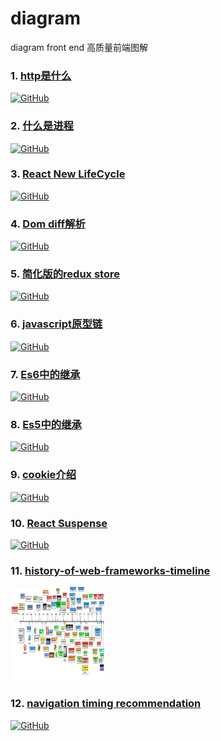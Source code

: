 # diagram
diagram front end 高质量前端图解

### 1. [http是什么](https://raw.githubusercontent.com/ihtml5/diagram/master/http%20what.png)
<a href="https://raw.githubusercontent.com/ihtml5/diagram/master/http%20what.png"><img src="https://raw.githubusercontent.com/ihtml5/diagram/master/http%20what.png" alt="GitHub" title="http what" width="150" height="150" /></a>

### 2. [什么是进程](https://raw.githubusercontent.com/ihtml5/diagram/master/process.jpg)
<a href="https://raw.githubusercontent.com/ihtml5/diagram/master/process.jpg"><img src="https://raw.githubusercontent.com/ihtml5/diagram/master/process.jpg" alt="GitHub" title="process" width="150" height="150"/></a>
### 3. [React New LifeCycle](http://projects.wojtekmaj.pl/react-lifecycle-methods-diagram/)
<a href="http://projects.wojtekmaj.pl/react-lifecycle-methods-diagram/"><img src="https://raw.githubusercontent.com/ihtml5/diagram/master/React%20New%20Lifecycle.jpg" alt="GitHub" title="React New LifeCycle" width="150" height="150"/></a>
### 4. [Dom diff解析](https://yq.aliyun.com/articles/586669)
<a href="https://raw.githubusercontent.com/ihtml5/diagram/master/dom%20diff.png"><img src="https://raw.githubusercontent.com/ihtml5/diagram/master/dom%20diff.png" alt="GitHub" title="dom diff" width="150" height="150"/></a>
### 5. [简化版的redux store](https://zhuanlan.zhihu.com/p/36116146)
<a href="https://raw.githubusercontent.com/ihtml5/diagram/master/redux%20store.jpg"><img src="https://raw.githubusercontent.com/ihtml5/diagram/master/redux%20store.jpg" alt="GitHub" title="简化版的redux store" width="150" height="150" /></a>
### 6. [javascript原型链](https://raw.githubusercontent.com/ihtml5/diagram/master/javascript%20prototype%20chain.png)
<a href="https://raw.githubusercontent.com/ihtml5/diagram/master/javascript%20prototype%20chain.png"><img src="https://raw.githubusercontent.com/ihtml5/diagram/master/javascript%20prototype%20chain.png" alt="GitHub" title="javascript原型链" width="150" height="150" /></a>
### 7. [Es6中的继承](https://www.bbsmax.com/A/A2dmaNLBde/)
<a href="https://raw.githubusercontent.com/ihtml5/diagram/master/Es6中的继承.png"><img src="https://raw.githubusercontent.com/ihtml5/diagram/master/Es6中的继承.png" alt="GitHub" title="Es6中的继承" width="150" height="150" /></a>
### 8. [Es5中的继承](https://www.bbsmax.com/A/A2dmaNLBde/)
<a href="https://raw.githubusercontent.com/ihtml5/diagram/master/Es5中的继承.png"><img src="https://raw.githubusercontent.com/ihtml5/diagram/master/Es5中的继承.png" alt="GitHub" title="Es5中的继承" width="150" height="150" /></a>
### 9. [cookie介绍](http://blog.jobbole.com/108191/)
<a href="https://raw.githubusercontent.com/ihtml5/diagram/master/cookie.png"><img src="https://raw.githubusercontent.com/ihtml5/diagram/master/cookie.png" alt="GitHub" title="cookie.png" width="150" height="150" /></a>
### 10. [React Suspense](https://raw.githubusercontent.com/ihtml5/diagram/master/React%20Suspense%20Cheat%20Sheet.png)
<a href="https://raw.githubusercontent.com/ihtml5/diagram/master/React%20Suspense%20Cheat%20Sheet.png"><img src="https://raw.githubusercontent.com/ihtml5/diagram/master/React%20Suspense%20Cheat%20Sheet.png" alt="GitHub" title="React Suspense" width="150" height="150" /></a>
### 11. [history-of-web-frameworks-timeline](https://github.com/mraible/history-of-web-frameworks-timeline)
<a href="https://raw.githubusercontent.com/mraible/history-of-web-frameworks-timeline/master/history-of-web-frameworks-timeline.png"><img src="https://raw.githubusercontent.com/mraible/history-of-web-frameworks-timeline/master/history-of-web-frameworks-timeline.png" alt="GitHub" title="React Suspense" width="150" height="150" /></a>

### 12. [navigation timing recommendation](https://www.cnblogs.com/sunshq/p/5312231.html)
<a href="https://raw.githubusercontent.com/ihtml5/diagram/master/Navigation%20Timing%20Recommendation.png"><img src="https://raw.githubusercontent.com/ihtml5/diagram/master/Navigation%20Timing%20Recommendation.png" alt="GitHub" title="React Suspense" width="150" height="150" /></a>

